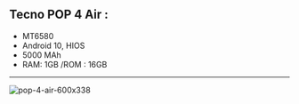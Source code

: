 ## Tecno POP 4 Air :
- MT6580
- Android 10, HIOS
- 5000 MAh
- RAM: 1GB /ROM : 16GB
------------------
![pop-4-air-600x338](https://user-images.githubusercontent.com/56092115/125199551-8ea36780-e21b-11eb-8753-8a42957c1d75.jpg)
